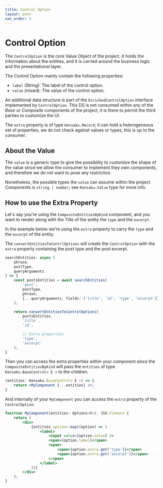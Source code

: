 ```yaml
---
title: Control Option
layout: post
nav_order: 5
---
```


# Control Option

The `ControlOption` is the core Value Object of the project. It holds the information about the entities, and it
is carried around the business logic and the presentational layer.

The Control Option mainly contain the following properties:

- `label` (String): The label of the control option.
- `value` (mixed): The value of the control option.

An additional data structure is part of the `EnrichedControlOption` interface implemented by `ControlOption`. This DS is
not consumed within any of the _Base_ or _Composite_ components of the project, it is there to permit the third parties
to customize the UI.

The `extra` property is of type `Kensaku.Record`; it can hold a heterogeneous set of properties, we do not check
against values or types, this is up to the consumer.

## About the Value

The `value` is a generic type to give the possibility to customize the shape of the value since we allow the consumer to
implement they own components, and therefore we do not want to pose any restriction.

Nonetheless, the possible types the `value` can assume within the project Components is `string | number`;
see `Kensaku.Value` type for more info.

## How to use the Extra Property

Let's say you're using the `CompositeEntitiesByKind` component, and you want to render along with the Title of the
entity the `type` and the `excerpt`.

In the example below we're using the `extra` property to carry the `type` and the `excerpt` of the entity.

The `convertEntitiesToContrlOptions` will create the `ControlOption` with the `extra` property containing the post type
and the post excerpt.

```typescript
searchEntities: async (
	phrase,
	postType,
	queryArguments
) => {
	const postsEntities = await searchEntities(
		'post',
		postType,
		phrase,
		{...queryArguments, fields: ['title', 'id', 'type', 'excerpt']}
	);

	return convertEntitiesToControlOptions(
		postsEntities,
		'title',
		'id',

		// Extra properties
		'type',
		'excerpt'
	);
}
```

Then you can access the extra properties within your component since the `CompositeEntitiesByKind` will pass
the `entities` of type `Kensaku.BaseControl< E >` to the children.

```jsx
(entities: Kensaku.BaseControl< E >) => {
    return <MyComponent {...entities} />;
}
```

And internally of your `MyComponent` you can access the `extra` property of the `ControlOption`:

```jsx
function MyComponent(entities: Options<V>): JSX.Element {
    return (
        <div>
            {entities.options.map((option) => (
                <label>
                    <input value={option.value} />
                    <span>{option.label}</span>
                    <span>
                        <span>{option.extra.get('type')}</span>
                        <span>{option.extra.get('excerpt')}</span>
                    </span>
                </label>
            ))}
        </div>
    );
}
```
